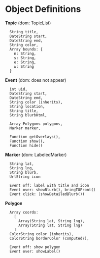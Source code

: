 # Object Definitions #

**Topic** (dom: TopicList)
```
  String title,
  DateString start,
  DateString end,
  String color,
  Array bounds: {
    n: String,
    s: String,
    e: String,
    w: String
  }
```

**Event** (dom: does not appear)
```
  int uid,
  DateString start,
  DateString end,
  String color (inherits),
  String location,
  String title,
  String blurbHtml,

  Array Polygons polygons,
  Marker marker,
  
  Function getOverlays(),
  Function show(),
  Function hide()
```

**Marker** (dom: LabeledMarker)
```
  String lat,
  String lng,
  String blurb,
  UrlString icon
  
  Event off: label with title and icon
  Event over: showBlurb(), bringTOFront()
  Event click: (showDetailedBlurb())
```

**Polygon**
```
  Array coords: 
    [
      Array(String lat, String lng),
      Array(String lat, String lng)
    ]
  ColorString color (inherits),
  ColorString borderColor (computed?),
  
  Event off: show polygon
  Event over: showLabel()
```